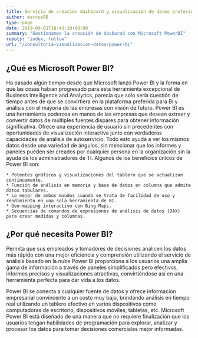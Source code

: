 ```yaml
---
title: Servicio de creación dashboard y visualización de datos profesional con Power BI
author: marcusRB
type: page
date: 2019-09-01T18:43:20+00:00
summary: "Gestionamos la creación de dasborad con Microsoft PowerBI"
robots: "index, follow"
url: "/consultoria-visualizacion-datos/power-bi"
---
```


## ¿Qué es Microsoft Power BI?

Ha pasado algún tiempo desde que Microsoft lanzó Power BI y la forma en que las cosas habían progresado para esta herramienta excepcional de Business Intelligence and Analytics, parecía que solo sería cuestión de tiempo antes de que se convirtiera en la plataforma preferida para BI y análisis con el mayoría de las empresas con visión de futuro. Power BI es una herramienta poderosa en manos de las empresas que desean extraer y convertir datos de múltiples fuentes dispares para obtener información significativa. Ofrece una experiencia de usuario sin precedentes con oportunidades de visualización interactiva junto con verdaderas capacidades de análisis de autoservicio. Todo esto ayuda a ver los mismos datos desde una variedad de ángulos, sin mencionar que los informes y paneles pueden ser creados por cualquier persona en la organización sin la ayuda de los administradores de TI. Algunos de los beneficios únicos de Power BI son:

    * Potentes gráficos y visualizaciones del tablero que se actualizan continuamente.
    * Función de análisis en memoria y base de datos en columna que admite datos tabulares.
    * Lo mejor de ambos mundos cuando se trata de facilidad de uso y rendimiento en una sola herramienta de BI.
    * Geo-mapping interactivo con Bing Maps.
    * Secuencias de comandos de expresiones de análisis de datos (DAX) para crear medidas y columnas.

## ¿Por qué necesita Power BI?
Permita que sus empleados y tomadores de decisiones analicen los datos más rápido con una mejor eficiencia y comprensión utilizando el servicio de análisis basado en la nube Power BI proporciona a los usuarios una amplia gama de información a través de paneles simplificados pero efectivos, informes precisos y visualizaciones atractivas, convirtiéndose así en una herramienta perfecta para dar vida a los datos.

Power BI se conecta a cualquier fuente de datos y ofrece información empresarial convincente a un costo muy bajo, brindando análisis en tiempo real utilizando un tablero efectivo en varios dispositivos como computadoras de escritorio, dispositivos móviles, tabletas, etc. Microsoft Power BI está diseñado de una manera que no requiere finalización que los usuarios tengan habilidades de programación para explorar, analizar y procesar los datos para tomar decisiones comerciales mejor informadas.
